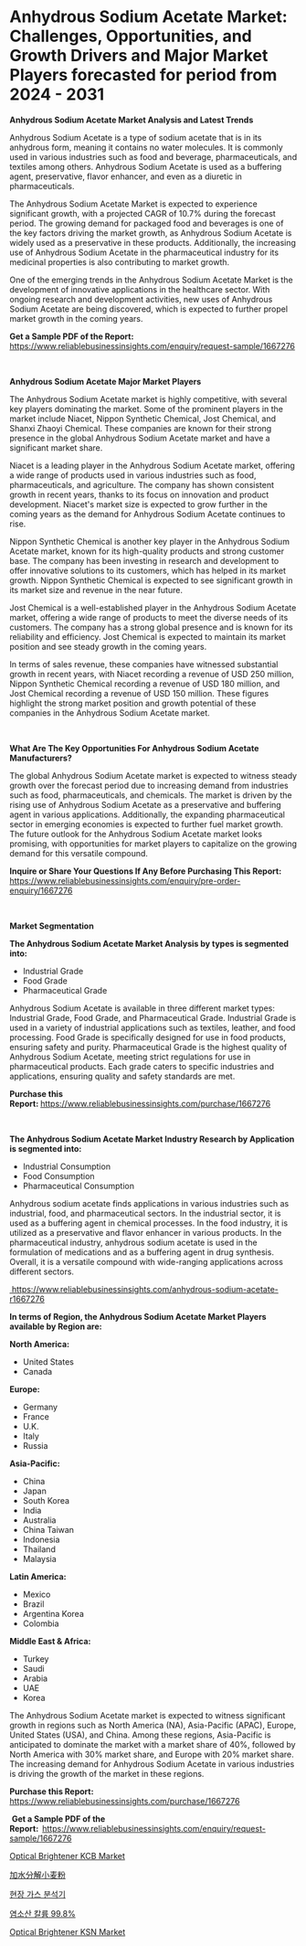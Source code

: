 <p><h1>Anhydrous Sodium Acetate Market: Challenges, Opportunities, and Growth Drivers and Major Market Players forecasted for period from 2024 - 2031</h1></p><p><strong>Anhydrous Sodium Acetate Market Analysis and Latest Trends</strong></p>
<p><p>Anhydrous Sodium Acetate is a type of sodium acetate that is in its anhydrous form, meaning it contains no water molecules. It is commonly used in various industries such as food and beverage, pharmaceuticals, and textiles among others. Anhydrous Sodium Acetate is used as a buffering agent, preservative, flavor enhancer, and even as a diuretic in pharmaceuticals.</p><p>The Anhydrous Sodium Acetate Market is expected to experience significant growth, with a projected CAGR of 10.7% during the forecast period. The growing demand for packaged food and beverages is one of the key factors driving the market growth, as Anhydrous Sodium Acetate is widely used as a preservative in these products. Additionally, the increasing use of Anhydrous Sodium Acetate in the pharmaceutical industry for its medicinal properties is also contributing to market growth.</p><p>One of the emerging trends in the Anhydrous Sodium Acetate Market is the development of innovative applications in the healthcare sector. With ongoing research and development activities, new uses of Anhydrous Sodium Acetate are being discovered, which is expected to further propel market growth in the coming years.</p></p>
<p><strong>Get a Sample PDF of the Report:&nbsp;</strong> <a href="https://www.reliablebusinessinsights.com/enquiry/request-sample/1667276">https://www.reliablebusinessinsights.com/enquiry/request-sample/1667276</a></p>
<p>&nbsp;</p>
<p><strong>Anhydrous Sodium Acetate Major Market Players</strong></p>
<p><p>The Anhydrous Sodium Acetate market is highly competitive, with several key players dominating the market. Some of the prominent players in the market include Niacet, Nippon Synthetic Chemical, Jost Chemical, and Shanxi Zhaoyi Chemical. These companies are known for their strong presence in the global Anhydrous Sodium Acetate market and have a significant market share.</p><p>Niacet is a leading player in the Anhydrous Sodium Acetate market, offering a wide range of products used in various industries such as food, pharmaceuticals, and agriculture. The company has shown consistent growth in recent years, thanks to its focus on innovation and product development. Niacet's market size is expected to grow further in the coming years as the demand for Anhydrous Sodium Acetate continues to rise.</p><p>Nippon Synthetic Chemical is another key player in the Anhydrous Sodium Acetate market, known for its high-quality products and strong customer base. The company has been investing in research and development to offer innovative solutions to its customers, which has helped in its market growth. Nippon Synthetic Chemical is expected to see significant growth in its market size and revenue in the near future.</p><p>Jost Chemical is a well-established player in the Anhydrous Sodium Acetate market, offering a wide range of products to meet the diverse needs of its customers. The company has a strong global presence and is known for its reliability and efficiency. Jost Chemical is expected to maintain its market position and see steady growth in the coming years.</p><p>In terms of sales revenue, these companies have witnessed substantial growth in recent years, with Niacet recording a revenue of USD 250 million, Nippon Synthetic Chemical recording a revenue of USD 180 million, and Jost Chemical recording a revenue of USD 150 million. These figures highlight the strong market position and growth potential of these companies in the Anhydrous Sodium Acetate market.</p></p>
<p>&nbsp;</p>
<p><strong>What Are The Key Opportunities For Anhydrous Sodium Acetate Manufacturers?</strong></p>
<p><p>The global Anhydrous Sodium Acetate market is expected to witness steady growth over the forecast period due to increasing demand from industries such as food, pharmaceuticals, and chemicals. The market is driven by the rising use of Anhydrous Sodium Acetate as a preservative and buffering agent in various applications. Additionally, the expanding pharmaceutical sector in emerging economies is expected to further fuel market growth. The future outlook for the Anhydrous Sodium Acetate market looks promising, with opportunities for market players to capitalize on the growing demand for this versatile compound.</p></p>
<p><strong>Inquire or Share Your Questions If Any Before Purchasing This Report:</strong> <a href="https://www.reliablebusinessinsights.com/enquiry/pre-order-enquiry/1667276">https://www.reliablebusinessinsights.com/enquiry/pre-order-enquiry/1667276</a></p>
<p>&nbsp;</p>
<p><strong>Market Segmentation</strong></p>
<p><strong>The Anhydrous Sodium Acetate Market Analysis by types is segmented into:</strong></p>
<p><ul><li>Industrial Grade</li><li>Food Grade</li><li>Pharmaceutical Grade</li></ul></p>
<p><p>Anhydrous Sodium Acetate is available in three different market types: Industrial Grade, Food Grade, and Pharmaceutical Grade. Industrial Grade is used in a variety of industrial applications such as textiles, leather, and food processing. Food Grade is specifically designed for use in food products, ensuring safety and purity. Pharmaceutical Grade is the highest quality of Anhydrous Sodium Acetate, meeting strict regulations for use in pharmaceutical products. Each grade caters to specific industries and applications, ensuring quality and safety standards are met.</p></p>
<p><strong>Purchase this Report:&nbsp;</strong><a href="https://www.reliablebusinessinsights.com/purchase/1667276">https://www.reliablebusinessinsights.com/purchase/1667276</a></p>
<p>&nbsp;</p>
<p><strong>The Anhydrous Sodium Acetate Market Industry Research by Application is segmented into:</strong></p>
<p><ul><li>Industrial Consumption</li><li>Food Consumption</li><li>Pharmaceutical Consumption</li></ul></p>
<p><p>Anhydrous sodium acetate finds applications in various industries such as industrial, food, and pharmaceutical sectors. In the industrial sector, it is used as a buffering agent in chemical processes. In the food industry, it is utilized as a preservative and flavor enhancer in various products. In the pharmaceutical industry, anhydrous sodium acetate is used in the formulation of medications and as a buffering agent in drug synthesis. Overall, it is a versatile compound with wide-ranging applications across different sectors.</p></p>
<p><a href="https://www.reliablebusinessinsights.com/anhydrous-sodium-acetate-r1667276">&nbsp;https://www.reliablebusinessinsights.com/anhydrous-sodium-acetate-r1667276</a></p>
<p><strong>In terms of Region, the Anhydrous Sodium Acetate Market Players available by Region are:</strong></p>
<p>
    <p> <strong> North America: </strong>
        <ul>
            <li>United States</li>
            <li>Canada</li>
        </ul>
        </p> 
    <p> <strong> Europe: </strong>
        <ul>
            <li>Germany</li>
            <li>France</li>
            <li>U.K.</li>
            <li>Italy</li>
            <li>Russia</li>
        </ul>
        </p> 
    <p> <strong> Asia-Pacific: </strong>
        <ul>
            <li>China</li>
            <li>Japan</li>
            <li>South Korea</li>
            <li>India</li>
            <li>Australia</li>
            <li>China Taiwan</li>
            <li>Indonesia</li>
            <li>Thailand</li>
            <li>Malaysia</li>
        </ul>
        </p> 
    <p> <strong> Latin America: </strong>
        <ul>
            <li>Mexico</li>
            <li>Brazil</li>
            <li>Argentina Korea</li>
            <li>Colombia</li>
        </ul>
        </p> 
    <p> <strong> Middle East & Africa: </strong>
        <ul>
            <li>Turkey</li>
            <li>Saudi</li>
            <li>Arabia</li>
            <li>UAE</li>
            <li>Korea</li>
        </ul>
    </p>
    </p>
<p><p>The Anhydrous Sodium Acetate market is expected to witness significant growth in regions such as North America (NA), Asia-Pacific (APAC), Europe, United States (USA), and China. Among these regions, Asia-Pacific is anticipated to dominate the market with a market share of 40%, followed by North America with 30% market share, and Europe with 20% market share. The increasing demand for Anhydrous Sodium Acetate in various industries is driving the growth of the market in these regions.</p></p>
<p><strong>Purchase this Report: </strong><a href="https://www.reliablebusinessinsights.com/purchase/1667276">https://www.reliablebusinessinsights.com/purchase/1667276</a></p>
<p>&nbsp;<strong>Get a Sample PDF of the Report:&nbsp;&nbsp;</strong><a href="https://www.reliablebusinessinsights.com/enquiry/request-sample/1667276">https://www.reliablebusinessinsights.com/enquiry/request-sample/1667276</a></p>
<p><strong></strong></p>
<p><p><a href="https://github.com/alexxisgm/Market-Research-Report-List-1/blob/main/optical-brightener-kcb-market.md">Optical Brightener KCB Market</a></p><p><a href="https://github.com/LenoraKris2023/Market-Research-Report-List-1/blob/main/9326126134598.md">加水分解小麦粉</a></p><p><a href="https://github.com/Howaoole34545/Market-Research-Report-List-2/blob/main/8133623139873.md">현장 가스 분석기</a></p><p><a href="https://medium.com/@georgebesoiu20221/%EA%B8%80%EB%A1%9C%EB%B2%8C-%EC%B9%BC%EB%A5%A8-%EC%97%BC%ED%99%94%EB%AC%BC-%EC%8B%9C%EC%9E%A5-%EB%B6%80%EB%AC%B8-%EC%9C%A0%ED%98%95-%EC%9D%91%EC%9A%A9-%EB%B6%84%EC%95%BC-%EC%8B%9C%EC%9E%A5-%EC%B0%B8%EA%B0%80%EC%9E%90-%EC%A0%84%EB%9E%B5-%EC%A7%80%EC%97%AD%EB%B3%84-%EC%84%B1%EC%9E%A5-%EC%A0%84%EB%A7%9D-%EB%B0%8F-%EB%AF%B8%EB%9E%98-%EC%A0%84%EB%A7%9D-2024-2031-7bfec0c469ec">염소산 칼륨 99.8%</a></p><p><a href="https://github.com/sifatuddin25/Market-Research-Report-List-1/blob/main/optical-brightener-ksn-market.md">Optical Brightener KSN Market</a></p></p>